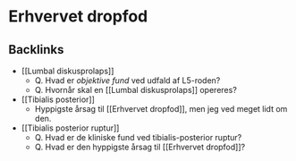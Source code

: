 # Erhvervet dropfod

## Backlinks
* [[Lumbal diskusprolaps]]
	* Q. Hvad er *objektive fund* ved udfald af L5-roden?
	* Q. Hvornår skal en [[Lumbal diskusprolaps]] opereres?
* [[Tibialis posterior]]
	* Hyppigste årsag til [[Erhvervet dropfod]], men jeg ved meget lidt om den.
* [[Tibialis posterior ruptur]]
	* Q. Hvad er de kliniske fund ved tibialis-posterior ruptur?
	* Q. Hvad er den hyppigste årsag til [[Erhvervet dropfod]]?

<!-- {BearID:4C903CBA-9388-400E-AD48-581D425A752E-9907-00007DCA5EB2B807} -->
